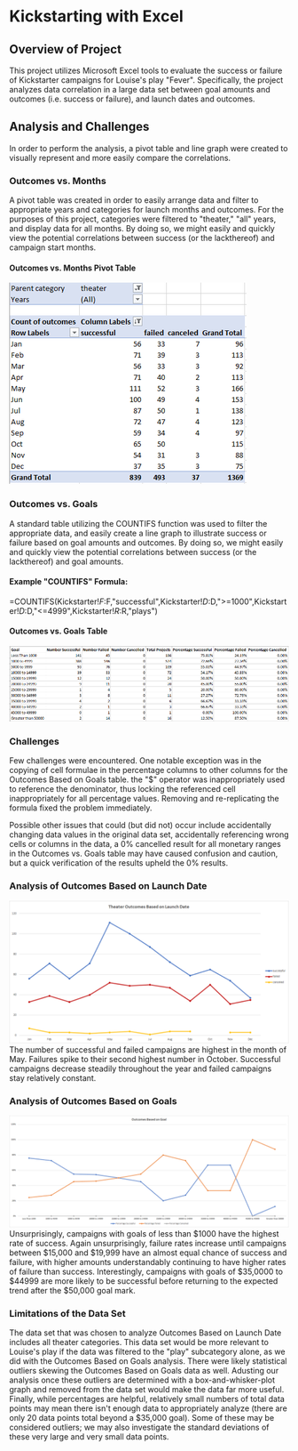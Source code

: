 # Kickstarting with Excel

## Overview of Project
This project utilizes Microsoft Excel tools to evaluate the success or failure of Kickstarter campaigns for Louise's play "Fever". Specifically, the project analyzes data correlation in a large data set between goal amounts and outcomes (i.e. success or failure), and launch dates and outcomes.

## Analysis and Challenges
In order to perform the analysis, a pivot table and line graph were created to visually represent and more easily compare the correlations.  

### Outcomes vs. Months
A pivot table was created in order to easily arrange data and filter to appropriate years and categories for launch months and outcomes. For the purposes of this project, categories were filtered to "theater," "all" years, and display data for all months. By doing so, we might easily and quickly view the potential correlations between success (or the lackthereof) and campaign start months.
#### Outcomes vs. Months Pivot Table
![Outcomes Based on Month Pivot Table](resources/Outcomes_Launch_Pivot.PNG)

### Outcomes vs. Goals
A standard table utilizing the COUNTIFS function was used to filter the appropriate data, and easily create a line graph to illustrate success or failure based on goal amounts and outcomes.  By doing so, we might easily and quickly view the potential correlations between success (or the lackthereof) and goal amounts.
#### Example "COUNTIFS" Formula:  
=COUNTIFS(Kickstarter!$F:$F,"successful",Kickstarter!$D:$D,">=1000",Kickstarter!$D:$D,"<=4999",Kickstarter!$R:$R,"plays")
#### Outcomes vs. Goals Table
![Outcomes Based on Goals Table](resources/Outcomes_Goals_Table.PNG)

### Challenges
Few challenges were encountered.  One notable exception was in the copying of cell formulae in the percentage columns to other columns for the Outcomes Based on Goals table.  the "$" operator was inappropriately used to reference the denominator, thus locking the referenced cell inappropriately for all percentage values.  Removing and re-replicating the formula fixed the problem immediately.

Possible other issues that could (but did not) occur include accidentally changing data values in the original data set, accidentally referencing wrong cells or columns in the data, a 0% cancelled result for all monetary ranges in the Outcomes vs. Goals table may have caused confusion and caution, but a quick verification of the results upheld the 0% results.

### Analysis of Outcomes Based on Launch Date
![Outcomes vs. Launch](resources/Theater_Outcomes_vs_Launch.png)
The number of successful and failed campaigns are highest in the month of May.  Failures spike to their second highest number in October.  Successful campaigns decrease steadily throughout the year and failed campaigns stay relatively constant. 

### Analysis of Outcomes Based on Goals
![Outcomes vs. Goals](resources/Outcomes_vs_Goals.png)
Unsurprisingly, campaigns with goals of less than $1000 have the highest rate of success.  Again unsurprisingly, failure rates increase until campaigns between $15,000 and $19,999 have an almost equal chance of success and failure, with higher amounts understandably continuing to have higher rates of failure than success.  Interestingly, campaigns with goals of $35,0000 to $44999 are more likely to be successful before returning to the expected trend after the $50,000 goal mark.

### Limitations of the Data Set
The data set that was chosen to analyze Outcomes Based on Launch Date includes all theater categories.  This data set would be more relevant to Louise's play if the data was filtered to the "play" subcategory alone, as we did with the Outcomes Based on Goals analysis.  There were likely statistical outliers skewing the Outcomes Based on Goals data as well.  Adusting our analysis once these outliers are determined with a box-and-whisker-plot graph and removed from the data set would make the data far more useful. Finally, while percentages are helpful, relatively small numbers of total data points may mean there isn't enough data to appropriately analyze (there are only 20 data points total beyond a $35,000 goal).  Some of these may be considered outliers; we may also investigate the standard deviations of these very large and very small data points.
